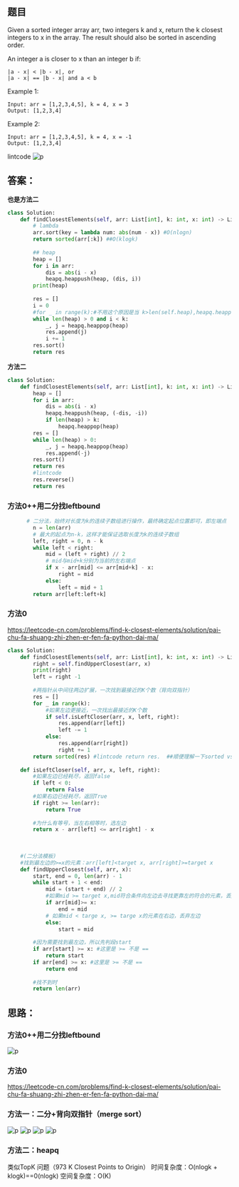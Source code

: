 ## 题目
Given a sorted integer array arr, two integers k and x, return the k closest integers to x in the array. The result should also be sorted in ascending order.

An integer a is closer to x than an integer b if:
```
|a - x| < |b - x|, or
|a - x| == |b - x| and a < b
 ```

Example 1:
```
Input: arr = [1,2,3,4,5], k = 4, x = 3
Output: [1,2,3,4]
```
Example 2:
```
Input: arr = [1,2,3,4,5], k = 4, x = -1
Output: [1,2,3,4]
```
lintcode
![p](https://github.com/SSRRBB/Leetcode/blob/main/Images/50.png)


## 答案：
**也是方法二**
```python
class Solution:
    def findClosestElements(self, arr: List[int], k: int, x: int) -> List[int]:
        # lambda
        arr.sort(key = lambda num: abs(num - x)) #O(nlogn)
        return sorted(arr[:k]) ##O(klogk)
        
        ## heap
        heap = []
        for i in arr:
            dis = abs(i - x)
            heapq.heappush(heap, (dis, i))
        print(heap)
        
        res = []
        i = 0
        #for _ in range(k):#不用这个原因是当 k>len(self.heap),heapq.heappop会Index error
        while len(heap) > 0 and i < k:
            _, j = heapq.heappop(heap)
            res.append(j)
            i += 1
        res.sort()
        return res

```
**方法二**
```python
class Solution:
    def findClosestElements(self, arr: List[int], k: int, x: int) -> List[int]:
        heap = []
        for i in arr:
            dis = abs(i - x)
            heapq.heappush(heap, (-dis, -i))
            if len(heap) > k:
                heapq.heappop(heap)
        res = []
        while len(heap) > 0:
            _, j = heapq.heappop(heap)
            res.append(-j)
        res.sort()
        return res
        #lintcode
        res.reverse()
        return res

```
### 方法0++用二分找leftbound
```python
      # 二分法，始终对长度为k的连续子数组进行操作，最终确定起点位置即可，即左端点
        n = len(arr)
        # 最大的起点为n-k，这样才能保证选取长度为k的连续子数组
        left, right = 0, n - k
        while left < right:
            mid = (left + right) // 2
            # mid与mid+k分别为当前的左右端点
            if x - arr[mid] <= arr[mid+k] - x:
                right = mid
            else:
                left = mid + 1
        return arr[left:left+k]
```
###  方法0

https://leetcode-cn.com/problems/find-k-closest-elements/solution/pai-chu-fa-shuang-zhi-zhen-er-fen-fa-python-dai-ma/

```python
class Solution:
    def findClosestElements(self, arr: List[int], k: int, x: int) -> List[int]:
        right = self.findUpperClosest(arr, x)
        print(right)
        left = right -1
        
        #两指针从中间往两边扩展，一次找到最接近的K个数（背向双指针）
        res = []
        for _ in range(k):
            #如果左边更接近，一次找出最接近的K个数
            if self.isLeftCloser(arr, x, left, right):
                res.append(arr[left])
                left -= 1
            else:
                res.append(arr[right])
                right += 1
        return sorted(res) #lintcode return res.  ##顺便理解一下sorted vs sort
    
    def isLeftCloser(self, arr, x, left, right):
        #如果左边已经耗尽，返回false
        if left < 0:
            return False
        #如果右边已经耗尽，返回True
        if right >= len(arr):
            return True
        
        #为什么有等号，当左右相等时，选左边
        return x - arr[left] <= arr[right] - x
    
        
     
    #(二分法模板)
    #找到最左边的>=x的元素：arr[left]<target x, arr[right]>=target x
    def findUpperClosest(self, arr, x):
        start, end = 0, len(arr) - 1
        while start + 1 < end:
            mid = (start + end) // 2
            #如果mid >= target x,mid符合条件向左边去寻找更靠左的符合的元素，丢弃右边
            if arr[mid]>= x:
                end = mid
            # 如果mid < targe x, >= targe x的元素在右边，丢弃左边
            else:
                start = mid
            
        #因为需要找到最左边，所以先判段start
        if arr[start] >= x: #这里是 >= 不是 ==
            return start
        if arr[end] >= x: #这里是 >= 不是 ==
            return end
        
        #找不到时
        return len(arr)
```               
                

## 思路：

### 方法0++用二分找leftbound
![p](https://github.com/SSRRBB/Leetcode/blob/main/Images/419.png)

###  方法0



https://leetcode-cn.com/problems/find-k-closest-elements/solution/pai-chu-fa-shuang-zhi-zhen-er-fen-fa-python-dai-ma/
###  方法一：二分+背向双指针（merge sort）
![p](https://github.com/SSRRBB/Leetcode/blob/main/Images/51.png)
![p](https://github.com/SSRRBB/Leetcode/blob/main/Images/52.png)
![p](https://github.com/SSRRBB/Leetcode/blob/main/Images/53.png)
![p](https://github.com/SSRRBB/Leetcode/blob/main/Images/54.png)

### 方法二：heapq
类似TopK 问题（973 K Closest Points to Origin）
时间复杂度：O(nlogk + klogk)==0(nlogk)
空间复杂度：O(K)
        
